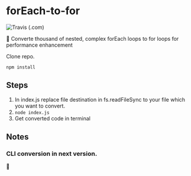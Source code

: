 # forEach-to-for

![Travis (.com)](https://img.shields.io/travis/com/Marvin9/forEach-to-for)

🤖 Converte thousand of nested, complex forEach loops to for loops for performance enhancement

Clone repo.

```
npm install
```

## Steps

1. In index.js replace file destination in fs.readFileSync to your file which you want to convert.
2. ``` node index.js ```
3. Get converted code in terminal

## Notes

### CLI conversion in next version.
🧐
